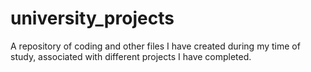 # university_projects
A repository of coding and other files I have created during my time of study, associated with different projects I have completed.
